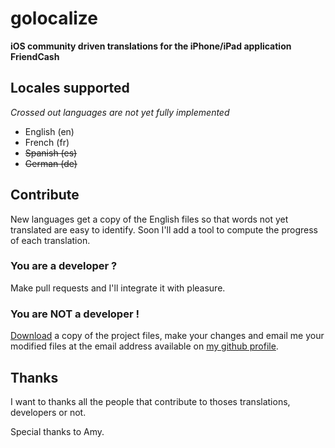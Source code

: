 # golocalize
**iOS community driven translations for the iPhone/iPad application FriendCash**


## Locales supported

_Crossed out languages are not yet fully implemented_

- English (en)
- French (fr)
- ~~Spanish (es)~~
- ~~German (de)~~


## Contribute

New languages get a copy of the English files so that words not yet translated are easy to identify. Soon 
I'll add a tool to compute the progress of each translation.

### You are a developer ?

Make pull requests and I'll integrate it with pleasure.

### You are NOT a developer !

[Download](https://github.com/peteralaoui/golocalize/zipball/master) a copy of the project files, make your changes and email me your modified files at the email address available on [my github profile](https://github.com/peteralaoui).

## Thanks

I want to thanks all the people that contribute to thoses translations, developers or not.

Special thanks to Amy.